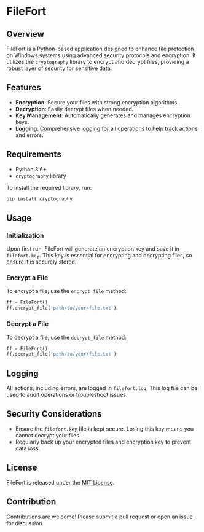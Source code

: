 # FileFort

## Overview

FileFort is a Python-based application designed to enhance file protection on Windows systems using advanced security protocols and encryption. It utilizes the `cryptography` library to encrypt and decrypt files, providing a robust layer of security for sensitive data.

## Features

- **Encryption**: Secure your files with strong encryption algorithms.
- **Decryption**: Easily decrypt files when needed.
- **Key Management**: Automatically generates and manages encryption keys.
- **Logging**: Comprehensive logging for all operations to help track actions and errors.

## Requirements

- Python 3.6+
- `cryptography` library

To install the required library, run:
```bash
pip install cryptography
```

## Usage

### Initialization

Upon first run, FileFort will generate an encryption key and save it in `filefort.key`. This key is essential for encrypting and decrypting files, so ensure it is securely stored.

### Encrypt a File

To encrypt a file, use the `encrypt_file` method:

```python
ff = FileFort()
ff.encrypt_file('path/to/your/file.txt')
```

### Decrypt a File

To decrypt a file, use the `decrypt_file` method:

```python
ff = FileFort()
ff.decrypt_file('path/to/your/file.txt')
```

## Logging

All actions, including errors, are logged in `filefort.log`. This log file can be used to audit operations or troubleshoot issues.

## Security Considerations

- Ensure the `filefort.key` file is kept secure. Losing this key means you cannot decrypt your files.
- Regularly back up your encrypted files and encryption key to prevent data loss.

## License

FileFort is released under the [MIT License](LICENSE).

## Contribution

Contributions are welcome! Please submit a pull request or open an issue for discussion.